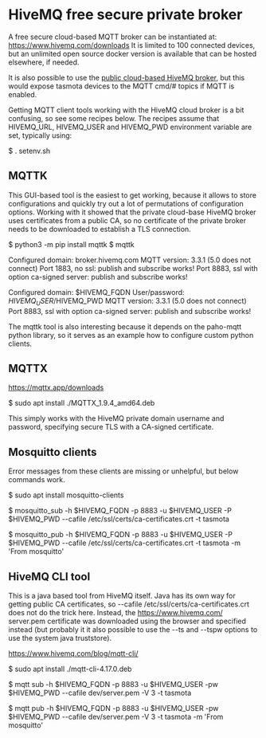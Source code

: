 # HiveMQ free secure private broker

A free secure cloud-based MQTT broker can be instantiated at: https://www.hivemq.com/downloads
It is limited to 100 connected devices, but an unlimited open source docker version is available that can be hosted elsewhere, if needed.

It is also possible to use the [public cloud-based HiveMQ broker](https://www.hivemq.com/public-mqtt-broker/), but this would expose tasmota devices to the MQTT cmd/# topics if MQTT is enabled.

Getting MQTT client tools working with the HiveMQ cloud broker is a bit confusing, so see some recipes below. The recipes assume that HIVEMQ_URL, HIVEMQ_USER and HIVEMQ_PWD environment variable are set, typically using:

$ . setenv.sh


## MQTTK

This GUI-based tool is the easiest to get working, because it allows to store configurations and quickly try out a lot of permutations of configuration options. Working with it showed that the private cloud-base HiveMQ broker uses certificates from a public CA, so no certificate of the private broker needs to be downloaded to establish a TLS connection.

$ python3 -m pip install mqttk
$ mqttk

Configured domain:                              broker.hivemq.com
MQTT version:                                   3.3.1 (5.0 does not connect)
Port 1883, no ssl:                              publish and subscribe works!
Port 8883, ssl with option ca-signed server:    publish and subscribe works!

Configured domain:                              $HIVEMQ_FQDN
User/password:                                  $HIVEMQ_USER/$HIVEMQ_PWD
MQTT version:                                   3.3.1 (5.0 does not connect)
Port 8883, ssl with option ca-signed server:    publish and subscribe works!

The mqttk tool is also interesting because it depends on the paho-mqtt python library, so it serves as an example how to configure custom python clients.


## MQTTX

https://mqttx.app/downloads

$ sudo apt install ./MQTTX_1.9.4_amd64.deb

This simply works with the HiveMQ private domain username and password, specifying secure TLS with a CA-signed certificate.


## Mosquitto clients

Error messages from these clients are missing or unhelpful, but below commands work.

$ sudo apt install mosquitto-clients

$ mosquitto_sub -h $HIVEMQ_FQDN -p 8883 -u $HIVEMQ_USER -P $HIVEMQ_PWD --cafile /etc/ssl/certs/ca-certificates.crt -t tasmota

$ mosquitto_pub -h $HIVEMQ_FQDN -p 8883 -u $HIVEMQ_USER -P $HIVEMQ_PWD --cafile /etc/ssl/certs/ca-certificates.crt -t tasmota -m 'From mosquitto'


## HiveMQ CLI tool

This is a java based tool from HiveMQ itself. Java has its own way for getting public CA certificates, so --cafile /etc/ssl/certs/ca-certificates.crt does not do the trick here. Instead, the https://www.hivemq.com/ server.pem certificate was downloaded using the browser and specified instead (but probably it it also possible to use the --ts and --tspw options to use the system java truststore).

https://www.hivemq.com/blog/mqtt-cli/

$ sudo apt install ./mqtt-cli-4.17.0.deb

$ mqtt sub -h $HIVEMQ_FQDN -p 8883 -u $HIVEMQ_USER -pw $HIVEMQ_PWD --cafile dev/server.pem -V 3 -t tasmota

$ mqtt pub -h $HIVEMQ_FQDN -p 8883 -u $HIVEMQ_USER -pw $HIVEMQ_PWD --cafile dev/server.pem -V 3 -t tasmota -m 'From mosquitto'


